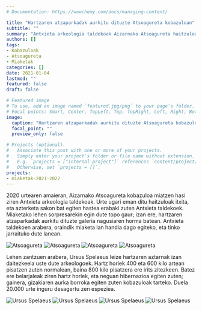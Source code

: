 ```yaml
---
# Documentation: https://wowchemy.com/docs/managing-content/

title: "Hartzaren atzaparkadak aurkitu dituzte Atsoagureta kobazuloan"
subtitle: ""
summary: "Antxieta arkeologia taldekoak Aizarnako Atsoagureta haitzuloa miatzen ari dira egunotan, eta lehen sorpresarekin topo egin dute: hartzaren atzaparkadak aurkitu dituzte galeria nagusiaren horma batean."
authors: []
tags: 
- Kobazuloak
- Atsoagureta
- Miaketak
categories: []
date: 2021-01-04
lastmod: ""
featured: false
draft: false

# Featured image
# To use, add an image named `featured.jpg/png` to your page's folder.
# Focal points: Smart, Center, TopLeft, Top, TopRight, Left, Right, BottomLeft, Bottom, BottomRight.
image:
  caption: "Hartzaren atzaparkadak aurkitu dituzte Atsoagureta kobazuloan"
  focal_point: ""
  preview_only: false

# Projects (optional).
#   Associate this post with one or more of your projects.
#   Simply enter your project's folder or file name without extension.
#   E.g. `projects = ["internal-project"]` references `content/project/deep-learning/index.md`.
#   Otherwise, set `projects = []`.
projects: 
- miaketak-2021-2022
---
```


2020 urtearen amaieran, Aizarnako Atsoagureta kobazuloa miatzen hasi ziren Antxieta arkeologia taldekoak. Urte ugari eman ditu haitzuloak itxita, eta azterketa sakon bat egiten hastea erabaki zuten Antxieta taldekoek. Miaketako lehen sorpresarekin egin dute topo gaur; izan ere, hartzaren atzaparkadak aurkitu dituzte galeria nagusiaren horma batean. Antxieta taldekoen arabera, oraindik miaketa lan handia dago egiteko, eta tinko jarraituko dute lanean.

![Atsoagureta](media/1.jpg)
![Atsoagureta](media/2.jpg)
![Atsoagureta](media/3.jpg)
![Atsoagureta](media/4.jpg)

Lehen zantzuen arabera, Ursus Spelaeus leize hartzaren aztarnak izan daitezkeela uste dute arkeologoek. Hartz horiek 400 eta 600 kilo artean pisatzen zuten normalean, baina 800 kilo pisatzera ere irits zitezkeen. Batez ere belarjaleak ziren hartz horiek, eta neguan hibernazioa egiten zuten; gainera, gizakiaren aurka borroka egiten zuten kobazuloak tarteko. Duela 20.000 urte inguru desagertu zen espeziea.

![Ursus Spelaeus](media/5.jpg)
![Ursus Spelaeus](media/6.jpg)
![Ursus Spelaeus](media/7.jpg)
![Ursus Spelaeus](media/8.jpg)
